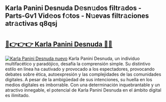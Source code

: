 ## Karla Panini Desnuda D𝚎sn𝚞dos filtr𝚊dos - Parts-Gv1 Vid𝚎os f𝚘tos - N𝚞evas filtr𝚊ciones atr𝚊ctivas q8qsj

# <h2><a href="http://mb628w0.tromn.icu/?c=Karla+Panini+Desnuda">🔗👉👉👉 Karla Panini Desnuda 🔗🔗</a></h2>

[![Karla Panini Desnuda nuevo](https://i.imgur.com/pEAQMta.gif)](http://mb628w0.tromn.icu/?c=Karla+Panini+Desnuda)
Karla Panini Desnuda, un individuo multifacético y paradójico, desafía la comprensión simple. Su distintivo estilo en línea ha cautivado y provocado a los espectadores, provocando debates sobre ética, autoexpresión y las complejidades de las comunidades digitales. A pesar de la ambigüedad de sus intenciones, su huella en los medios digitales es imborrable. Con una determinación inquebrantable y un atractivo innegable, el potencial de Karla Panini Desnuda en el ámbito digital es ilimitado.
